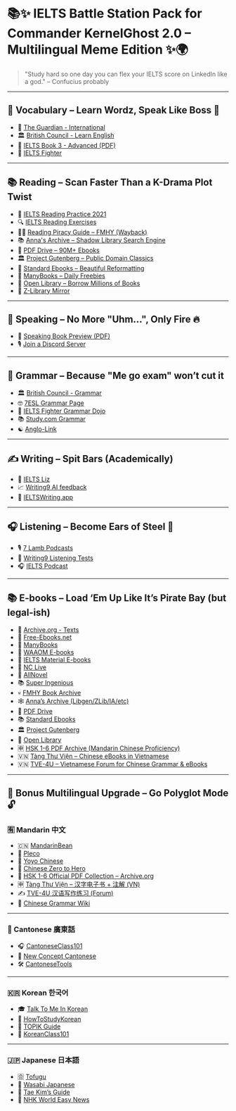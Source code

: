 # 📚✨ IELTS Battle Station Pack for Commander KernelGhost 2.0 – Multilingual Meme Edition ✨🌍

> "Study hard so one day you can flex your IELTS score on LinkedIn like a god." – Confucius probably

---

## 📖 Vocabulary – Learn Wordz, Speak Like Boss 💼
- 📰 [The Guardian - International](https://www.theguardian.com/international)
- 🏛️ [British Council - Learn English](https://learnenglish.britishcouncil.org/)
- 📘 [IELTS Book 3 - Advanced (PDF)](https://www.avayeshahir.com/uploads/classCategoryFiles/Key%20Words%20for%20IELTS%20Book%203%20ADVANCED.pdf)
- 🥊 [IELTS Fighter](https://ielts-fighter.com/)

---


## 📚 Reading – Scan Faster Than a K-Drama Plot Twist
- 🧠 [IELTS Reading Practice 2021](https://ieltscuecard.trendinggyan.com/2020/12/ielts-reading-practice-test-2021.html)
- 🔍 [IELTS Reading Exercises](https://ielts-up.com/exercises/ielts-reading-exercises.html)
- 🏴‍☠️ [Reading Piracy Guide – FMHY (Wayback)](https://web.archive.org/web/20231224011510/https://fmhy.net/readingpiracyguide)
- 📚 [Anna's Archive – Shadow Library Search Engine](https://annas-archive.org/)
- 📘 [PDF Drive – 90M+ Ebooks](https://www.pdfdrive.com/)
- 🏛️ [Project Gutenberg – Public Domain Classics](https://www.gutenberg.org/)
- 📗 [Standard Ebooks – Beautiful Reformatting](https://standardebooks.org/)
- 📙 [ManyBooks – Daily Freebies](https://manybooks.net/)
- 🏺 [Open Library – Borrow Millions of Books](https://openlibrary.org/)
- 📖 [Z-Library Mirror](https://singlelogin.re/)

---

## 🎤 Speaking – No More "Uhm…", Only Fire 🔥
- 📙 [Speaking Book Preview (PDF)](https://www.ieltsanswers.com/SPEAKING%20book%20preview.pdf)
- 🎙️ [Join a Discord Server](https://discord.com/)

---

## 🧠 Grammar – Because "Me go exam" won’t cut it
- 🏛️ [British Council - Grammar](https://learnenglish.britishcouncil.org/grammar)
- 🤓 [7ESL Grammar Page](https://7esl.com/grammar/)
- 🥋 [IELTS Fighter Grammar Dojo](https://ielts-fighter.com/)
- 📚 [Study.com Grammar](https://study.com/)
- ☯️ [Anglo-Link](https://anglo-link.com/)

---


## ✍️ Writing – Spit Bars (Academically)
- 👑 [IELTS Liz](https://ieltsliz.com/)
- 📈 [Writing9 AI feedback](https://writing9.com/)
- 🧾 [IELTSWriting.app](https://ieltswriting.app/)


---


## 🎧 Listening – Become Ears of Steel 🧏
- 🎙️ [7 Lamb Podcasts](https://www.7lamb.com/)
- 🧠 [Writing9 Listening Tests](https://writing9.com/)
- 🎧 [IELTS Podcast](https://www.ieltspodcast.com/)

---


## 📚 E-books – Load ‘Em Up Like It’s Pirate Bay (but legal-ish)
- 📘 [Archive.org - Texts](https://archive.org/details/texts)
- 📕 [Free-Ebooks.net](https://www.free-ebooks.net/)
- 📙 [ManyBooks](https://manybooks.net/)
- 📗 [WAAOM E-books](https://www.waaom.org/ebook/)
- 📖 [IELTS Material E-books](https://ieltsmaterial.com/)
- 📓 [NC Live](https://www.nclive.org/)
- 📒 [AllNovel](https://allnovel.net/)
- 📚 [Super Ingenious](https://superingenious.com/)
- 💀 [FMHY Book Archive](https://web.archive.org/web/20231224011510/https://fmhy.net/readingpiracyguide)
- 🕸️ [Anna’s Archive (Libgen/ZLib/IA/etc)](https://annas-archive.org/)
- 📘 [PDF Drive](https://www.pdfdrive.com/)
- 📚 [Standard Ebooks](https://standardebooks.org/)
- 🏛️ [Project Gutenberg](https://www.gutenberg.org/)
- 🧠 [Open Library](https://openlibrary.org/)
- 🈸 [HSK 1-6 PDF Archive (Mandarin Chinese Proficiency)](https://archive.org/search?query=hsk+1+2+3+4+5+6+pdf)
- 🇻🇳 [Tàng Thư Viện – Chinese eBooks in Vietnamese](https://tangthuvien.vn/)
- 🇻🇳 [TVE-4U – Vietnamese Forum for Chinese Grammar & eBooks](https://tve-4u.org/)

---


## 💎 Bonus Multilingual Upgrade – Go Polyglot Mode 🔓

### 🈶 Mandarin 中文
- 🇨🇳 [MandarinBean](https://mandarinbean.com)
- 📱 [Pleco](https://www.pleco.com/)
- 🧠 [Yoyo Chinese](https://www.yoyochinese.com/)
- 📖 [Chinese Zero to Hero](https://www.chinesezerotohero.com/)
- 📘 [HSK 1-6 Official PDF Collection – Archive.org](https://archive.org/search?query=hsk+1+2+3+4+5+6+pdf)
- 🈸 [Tàng Thư Viện – 汉字电子书 + 注解 (VN)](https://tangthuvien.vn/)
- ✍️ [TVE-4U 汉语写作练习 (Forum)](https://tve-4u.org/)
- 🎌 [Chinese Grammar Wiki](https://resources.allsetlearning.com/chinese/grammar/)

---

### 🎤 Cantonese 廣東話
- 🎧 [CantoneseClass101](https://www.cantoneseclass101.com/index.php)
- 🐉 [New Concept Cantonese](https://www.newconceptcantonese.com/free-cantonese-lessons/)
- 🛠️ [CantoneseTools](https://www.cantonesetools.org/en)

---

### 🇰🇷 Korean 한국어
- 🎓 [Talk To Me In Korean](https://talktomeinkorean.com/)
- 🥋 [HowToStudyKorean](https://www.howtostudykorean.com/)
- 🧪 [TOPIK Guide](https://www.topikguide.com/)
- 🧠 [KoreanClass101](https://www.koreanclass101.com/)

---

### 🇯🇵 Japanese 日本語
- 🈴 [Tofugu](https://www.tofugu.com/)
- 📕 [Wasabi Japanese](https://www.wasabi-jpn.com/)
- 🧘 [Tae Kim’s Guide](https://www.guidetojapanese.org/learn/)
- 🎌 [NHK World Easy News](https://www3.nhk.or.jp/news/easy/)
